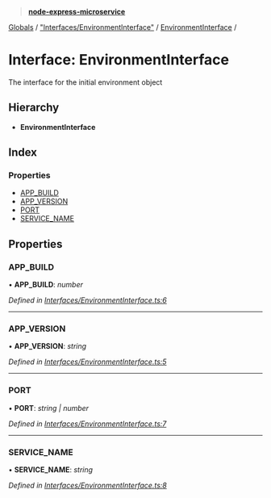 > **[node-express-microservice](../README.md)**

[Globals](../globals.md) / ["Interfaces/EnvironmentInterface"](../modules/_interfaces_environmentinterface_.md) / [EnvironmentInterface](_interfaces_environmentinterface_.environmentinterface.md) /

# Interface: EnvironmentInterface

The interface for the initial environment object

## Hierarchy

* **EnvironmentInterface**

## Index

### Properties

* [APP_BUILD](_interfaces_environmentinterface_.environmentinterface.md#app_build)
* [APP_VERSION](_interfaces_environmentinterface_.environmentinterface.md#app_version)
* [PORT](_interfaces_environmentinterface_.environmentinterface.md#port)
* [SERVICE_NAME](_interfaces_environmentinterface_.environmentinterface.md#service_name)

## Properties

###  APP_BUILD

• **APP_BUILD**: *number*

*Defined in [Interfaces/EnvironmentInterface.ts:6](https://github.com/lukebellamy053/express-microservice/blob/afd2c9a/src/Interfaces/EnvironmentInterface.ts#L6)*

___

###  APP_VERSION

• **APP_VERSION**: *string*

*Defined in [Interfaces/EnvironmentInterface.ts:5](https://github.com/lukebellamy053/express-microservice/blob/afd2c9a/src/Interfaces/EnvironmentInterface.ts#L5)*

___

###  PORT

• **PORT**: *string | number*

*Defined in [Interfaces/EnvironmentInterface.ts:7](https://github.com/lukebellamy053/express-microservice/blob/afd2c9a/src/Interfaces/EnvironmentInterface.ts#L7)*

___

###  SERVICE_NAME

• **SERVICE_NAME**: *string*

*Defined in [Interfaces/EnvironmentInterface.ts:8](https://github.com/lukebellamy053/express-microservice/blob/afd2c9a/src/Interfaces/EnvironmentInterface.ts#L8)*